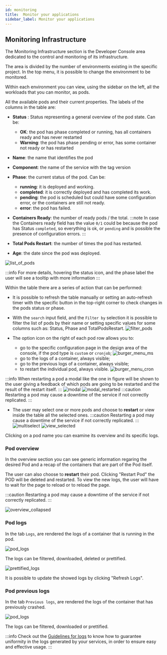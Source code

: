 ```yaml
---
id: monitoring
title:  Monitor your applications
sidebar_label: Monitor your applications
---
```

## Monitoring Infrastructure

The Monitoring Infrastructure section is the Developer Console area dedicated to the control and monitoring of its infrastructure.

The area is divided by the number of environments existing in the specific project. In the top menu, it is possible to change the environment to be monitored.

Within each environment you can view, using the sidebar on the left, all the workloads that you can monitor, as pods.

All the available pods and their current properties.
The labels of the columns in the table are:
* **Status** : Status representing a general overview of the pod state. Can be:
  * **OK**: the pod has phase completed or running, has all containers ready and has never restarted
  * **Warning**: the pod has phase pending or error, has some container not ready or has restarted
* **Name**: the name that identifies the pod
* **Component**: the name of the service with the tag version
* **Phase**: the current status of the pod. Can be:
    * **running**: it is deployed and working.
    * **completed**: it is correctly deployed and has completed its work.
    * **pending**: the pod is scheduled but could have some configuration error, or the containers are still not ready.
    * **error**: the pod has failed.
* **Containers Ready**: the number of ready pods / the total.
:::note
In case the Containers ready field has the value `0/1` could be because the pod has Status `completed`, so everything is ok, or `pending` and is possible the presence of configuration errors.
:::

* **Total Pods Restart**: the number of times the pod has restarted.
* **Age**: the date since the pod was deployed.

![list_of_pods](img/list_of_pods.png)

:::info
For more details, hovering the status icon, and the phase label the user will see a tooltip with more information 
:::

Within the table there are a series of action that can be performed:
- It is possible to refresh the table manually or setting an auto-refresh timer with the specific button in the top-right corner to check changes in the pods status or phase.
- With the `search` input field, and the `Filter by` selection it is possible to filter the list of pods by their name or setting specific values for some columns such as: Status, Phase and TotalPodsRestart.
![filter_pods](img/filter.png)
  
- The option icon on the right of each pod row allows you to:
  - go to the specific configuration page in the design area of the console, if the pod type is `custom` or `cronjob`;
    ![burger_menu_ms](img/burger_menu_config.png)
  - go to the logs of a container, always visible;
  - go to the previous logs of a container, always visible;
  - to restart the individual pod, always visible.
    ![burger_menu_cron](img/burger_menu_logs.png)
    
:::info
When restarting a pod a modal like the one in figure will be shown to the user giving a feedback of which pods are going to be restarted and the result of the restart itself.
:::
![modal](img/modal.png)
![modal_restarted](img/modal_restarted.png)
:::caution
Restarting a pod may cause a downtime of the service if not correctly replicated.
:::


- The user may select one or more pods and choose to **restart** or view inside the table all the selected ones. 
  :::caution
    Restarting a pod may cause a downtime of the service if not correctly replicated. 
  :::
  ![multiselect](img/multiselect.png)
  ![view_selected](img/view_selected.png)
  
Clicking on a pod name you can examine its overview and its specific logs.

### Pod overview

In the overview section you can see generic information regaring the desired Pod and a recap of the containers that are part of the Pod itself.

The user can also choose to **restart** their pod. Clicking "Restart Pod" the POD will be deleted and restarted. To view the new logs, the user will have to wait for the page to reload or to reload the page.

:::caution
Restarting a pod may cause a downtime of the service if not correctly replicated.
:::

![overview_collapsed](img/overview.png)

### Pod logs

In the tab `Logs`, are rendered the logs of a container that is running in the pod.

![pod_logs](img/pod_logs.png)

The logs can be filtered, downloaded, deleted or prettified.

![prettified_logs](img/prettified_logs.png)

It is possible to update the showed logs by clicking "Refresh Logs".

### Pod previous logs

In the tab `Previous logs`, are rendered the logs of the container that has previously crashed.

![pod_logs](img/pod_previous_logs.png)

The logs can be filtered, downloaded or prettified.

:::info
Check out the [Guidelines for logs](../../getting_started/monitoring-dashboard/dev_ops_guide/log) to know how to guarantee uniformity in the logs generated by your services, in order to ensure easy and effective usage.
:::
